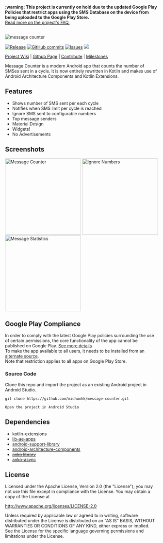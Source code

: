 <p><strong>:warning: This project is currently on hold due to the updated Google Play Policies that restrict apps using the SMS Database on the device from being uploaded to the Google Play Store. </strong>
<br /><a href="https://github.com/midhunhk/message-counter/wiki/FAQ">Read more on the project's FAQ.</a></p> 
<br />
<img alt="message counter" src="https://github.com/midhunhk/message-counter/blob/gh-pages/resources/v4/promo_wyvern.png"/>

[![Release](https://img.shields.io/github/release/midhunhk/message-counter.svg)](https://github.com/midhunhk/message-counter/releases) 
[![GitHub commits](https://img.shields.io/github/commits-since/midhunhk/message-counter/v4.1.2.svg)](https://github.com/midhunhk/message-counter) 
[![Issues](https://img.shields.io/github/issues/midhunhk/message-counter.svg)](https://github.com/midhunhk/message-counter/issues) 
[![](https://img.shields.io/badge/codename-yeti-FF9800.svg)](https://github.com/midhunhk/message-counter/wiki/Codenames)

[Project Wiki](https://github.com/midhunhk/message-counter/wiki) | 
[Github Page](http://midhunhk.github.io/message-counter) | 
[Contribute](https://github.com/midhunhk/message-counter/wiki/Development#contribute) | 
[Milestones](https://github.com/midhunhk/message-counter/milestones) 

Message Counter is a modern Android app that counts the number of SMSes sent in a cycle. 
It is now entirely rewritten in Kotlin and makes use of Android Architecture Components and Kotlin Extensions.

## Features
- Shows number of SMS sent per each cycle
- Notifies when SMS limit per cycle is reached
- Ignore SMS sent to configurable numbers
- Top message senders
- Material Design
- Widgets!
- No Advertisements

## Screenshots
<img alt="Message Counter" src="https://github.com/midhunhk/message-counter/blob/gh-pages/resources/v4/screenshots/en/en-01.png" width="250"/> <img alt="Ignore Numbers" src="https://github.com/midhunhk/message-counter/blob/gh-pages/resources/v4/screenshots/en/en-02.png" width="250"/> <img alt="Message Statistics" src="https://github.com/midhunhk/message-counter/blob/gh-pages/resources/v4/screenshots/en/en-03.png" width="250"/> 

## Google Play Compliance
In order to comply with the latest Google Play policies surrounding the use of certain permissions, 
the core functionality of the app cannot be published on Google Play. [See more details](https://github.com/midhunhk/message-counter/wiki/Permissions#removal-from-google-play)   
To make the app available to all users, it needs to be installed from an [alternate source](https://github.com/midhunhk/message-counter/wiki/Alternate-Sources).  
Note that restriction applies to all apps on Google Play Store. 
 
### Source Code
Clone this repo and import the project as an existing Android project in Android Studio.

```
git clone https://github.com/midhunhk/message-counter.git  

Open the project in Android Studio  
```
 
## Dependencies
 - kotlin-extensions
 - [lib-ae-apps](https://github.com/midhunhk/ae-apps-library)
 - [android-support-library](https://developer.android.com/topic/libraries/support-library/)
 - [android-architecture-components](https://developer.android.com/topic/libraries/architecture/)
 - ~~[anko library](https://github.com/Kotlin/anko)~~
 - [anko-async](https://github.com/ae-app-labs/lib-anko-async)

## License
 Licensed under the Apache License, Version 2.0 (the "License");
 you may not use this file except in compliance with the License.
 You may obtain a copy of the License at
  
 http://www.apache.org/licenses/LICENSE-2.0
  
 Unless required by applicable law or agreed to in writing, software
 distributed under the License is distributed on an "AS IS" BASIS,
 WITHOUT WARRANTIES OR CONDITIONS OF ANY KIND, either express or implied.
 See the License for the specific language governing permissions and
 limitations under the License.
